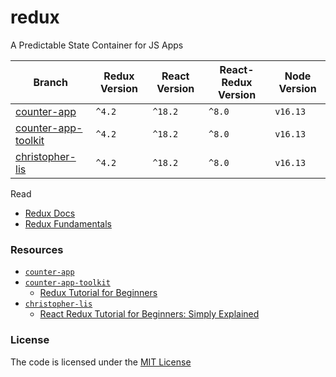 # redux
A Predictable State Container for JS Apps  

| Branch                                     | Redux Version | React Version | React-Redux Version | Node Version |
|--------------------------------------------|---------------|---------------|---------------------|--------------|
| [counter-app][counter-app]                 | `^4.2`        | `^18.2`       | `^8.0`              | `v16.13`     |
| [counter-app-toolkit][counter-app-toolkit] | `^4.2`        | `^18.2`       | `^8.0`              | `v16.13`     |
| [christopher-lis][christopher-lis]         | `^4.2`        | `^18.2`       | `^8.0`              | `v16.13`     |


Read 
- [Redux Docs](https://redux.js.org/)
- [Redux Fundamentals](https://redux.js.org/tutorials/fundamentals/part-1-overview)

### Resources
- [`counter-app`][counter-app]
- [`counter-app-toolkit`][counter-app-toolkit]
  - [Redux Tutorial for Beginners](https://www.freecodecamp.org/news/redux-tutorial-for-beginners/)
- [`christopher-lis`][christopher-lis]
  - [React Redux Tutorial for Beginners: Simply Explained](https://chriscourses.com/blog/redux)



### License
The code is licensed under the [MIT License][license]


[counter-app]: https://github.com/habibun/redux/tree/counter-app
[counter-app-toolkit]: https://github.com/habibun/redux/tree/counter-app-toolkit
[christopher-lis]: https://github.com/habibun/redux/tree/christopher-lis
[license]: https://github.com/habibun/redux/blob/main/LICENSE
